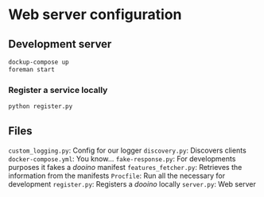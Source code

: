 # Web server configuration

## Development server

```bash
dockup-compose up
foreman start
```

### Register a service locally

```bash
python register.py
```

## Files

`custom_logging.py`: Config for our logger
`discovery.py`: Discovers clients
`docker-compose.yml`: You know...
`fake-response.py`: For developments purposes it fakes a _dooino_ manifest
`features_fetcher.py`: Retrieves the information from the manifests
`Procfile`: Run all the necessary for development
`register.py`: Registers a _dooino_ locally
`server.py`: Web server
